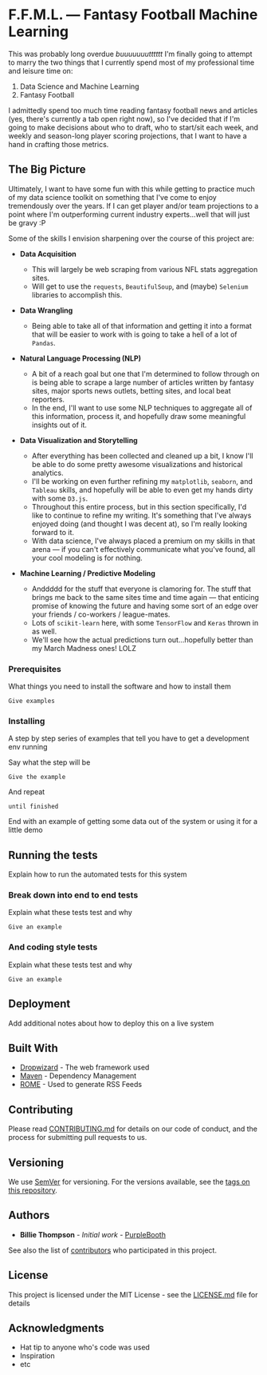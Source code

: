 # F.F.M.L. — Fantasy Football Machine Learning

This was probably long overdue _buuuuuuutttttt_ I'm finally going to attempt to marry the two things that I currently spend most of my professional time and leisure time on:

1. Data Science and Machine Learning
2. Fantasy Football

I admittedly spend too much time reading fantasy football news and articles (yes, there's currently a tab open right now), so I've decided that if I'm going to make decisions about who to draft, who to start/sit each week, and weekly and season-long player scoring projections, that I want to have a hand in crafting those metrics.

## The Big Picture

Ultimately, I want to have some fun with this while getting to practice much of my data science toolkit on something that I've come to enjoy tremendously over the years. If I can get player and/or team projections to a point where I'm outperforming current industry experts...well that will just be gravy :P

Some of the skills I envision sharpening over the course of this project are:

- **Data Acquisition**
    - This will largely be web scraping from various NFL stats aggregation sites.
    - Will get to use the `requests`, `BeautifulSoup`, and (maybe) `Selenium` libraries to accomplish this.

- **Data Wrangling**
    - Being able to take all of that information and getting it into a format that will be easier to work with is going to take a hell of a lot of `Pandas`.

- **Natural Language Processing (NLP)**
    - A bit of a reach goal but one that I'm determined to follow through on is being able to scrape a large number of articles written by fantasy sites, major sports news outlets, betting sites, and local beat reporters.
    - In the end, I'll want to use some NLP techniques to aggregate all of this information, process it, and hopefully draw some meaningful insights out of it.

- **Data Visualization and Storytelling**
    - After everything has been collected and cleaned up a bit, I know I'll be able to do some pretty awesome visualizations and historical analytics.
    - I'll be working on even further refining my `matplotlib`, `seaborn`, and `Tableau` skills, and hopefully will be able to even get my hands dirty with some `D3.js`.
    - Throughout this entire process, but in this section specifically, I'd like to continue to refine my writing. It's something that I've always enjoyed doing (and thought I was decent at), so I'm really looking forward to it.
    - With data science, I've always placed a premium on my skills in that arena — if you can't effectively communicate what you've found, all your cool modeling is for nothing.

- **Machine Learning / Predictive Modeling**
    - Anddddd for the stuff that everyone is clamoring for. The stuff that brings me back to the same sites time and time again — that enticing promise of knowing the future and having some sort of an edge over your friends / co-workers / league-mates.
    - Lots of `scikit-learn` here, with some `TensorFlow` and `Keras` thrown in as well.
    - We'll see how the actual predictions turn out...hopefully better than my March Madness ones! LOLZ

### Prerequisites

What things you need to install the software and how to install them

```
Give examples
```

### Installing

A step by step series of examples that tell you have to get a development env running

Say what the step will be

```
Give the example
```

And repeat

```
until finished
```

End with an example of getting some data out of the system or using it for a little demo

## Running the tests

Explain how to run the automated tests for this system

### Break down into end to end tests

Explain what these tests test and why

```
Give an example
```

### And coding style tests

Explain what these tests test and why

```
Give an example
```

## Deployment

Add additional notes about how to deploy this on a live system

## Built With

* [Dropwizard](http://www.dropwizard.io/1.0.2/docs/) - The web framework used
* [Maven](https://maven.apache.org/) - Dependency Management
* [ROME](https://rometools.github.io/rome/) - Used to generate RSS Feeds

## Contributing

Please read [CONTRIBUTING.md](https://gist.github.com/PurpleBooth/b24679402957c63ec426) for details on our code of conduct, and the process for submitting pull requests to us.

## Versioning

We use [SemVer](http://semver.org/) for versioning. For the versions available, see the [tags on this repository](https://github.com/your/project/tags). 

## Authors

* **Billie Thompson** - *Initial work* - [PurpleBooth](https://github.com/PurpleBooth)

See also the list of [contributors](https://github.com/your/project/contributors) who participated in this project.

## License

This project is licensed under the MIT License - see the [LICENSE.md](LICENSE.md) file for details

## Acknowledgments

* Hat tip to anyone who's code was used
* Inspiration
* etc